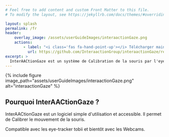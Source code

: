 ```yaml
---
# Feel free to add content and custom Front Matter to this file.
# To modify the layout, see https://jekyllrb.com/docs/themes/#overriding-theme-defaults

layout: splash
permalink: /fr
header:
    overlay_image: /assets/userGuideImages/interaactionGaze.png
    actions:
        - label: "<i class='fas fa-hand-point-up'></i> Télécharger maintenant"
          url: https://github.com/InteraactionGroup/interaactionGaze/releases
excerpt: >
  InterAACtionGaze est un système de Calibration de la souris par l'eyetracker. <br />
---
```


{% include figure image_path="assets/userGuideImages/interaactionGaze.png" alt="interaactionGaze" %}

## Pourquoi InterAACtionGaze ?

InterAACtionGaze est un logiciel simple d'utilisation et accessible.
Il permet de Calibrer le mouvement de la souris.

Compatible avec les eye-tracker tobii et bientôt avec les Webcams.
